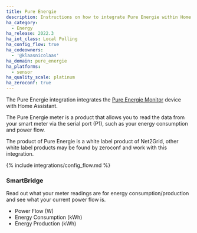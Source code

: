 ```yaml
---
title: Pure Energie
description: Instructions on how to integrate Pure Energie within Home Assistant.
ha_category:
  - Energy
ha_release: 2022.3
ha_iot_class: Local Polling
ha_config_flow: true
ha_codeowners:
  - '@klaasnicolaas'
ha_domain: pure_energie
ha_platforms:
  - sensor
ha_quality_scale: platinum
ha_zeroconf: true
---
```


The Pure Energie integration integrates the [Pure Energie Monitor](https://pure-energie.nl/kennisbank/pure-energie-meter/)
device with Home Assistant.

The Pure Energie meter is a product that allows you to read the data
from your smart meter via the serial port (P1), such as your energy
consumption and power flow.

<div class='note'>
The product of Pure Energie is a white label product of Net2Grid,
other white label products may be found by zeroconf and work with
this integration.
</div>

{% include integrations/config_flow.md %}

### SmartBridge

Read out what your meter readings are for energy consumption/production
and see what your current power flow is.

- Power Flow (W)
- Energy Consumption (kWh)
- Energy Production (kWh)
